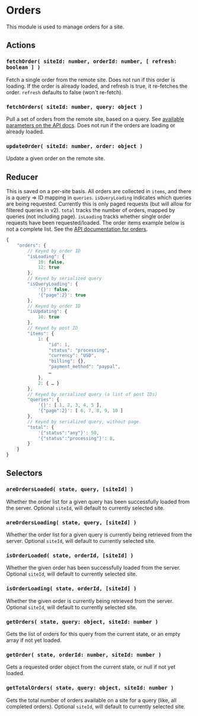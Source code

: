 Orders
======

This module is used to manage orders for a site.

## Actions

### `fetchOrder( siteId: number, orderId: number, [ refresh: boolean ] )`

Fetch a single order from the remote site. Does not run if this order is loading. If the order is already loaded, and refresh is true, it re-fetches the order. `refresh` defaults to false (won't re-fetch).

### `fetchOrders( siteId: number, query: object )`

Pull a set of orders from the remote site, based on a query. See [available parameters on the API docs](http://woocommerce.github.io/woocommerce-rest-api-docs/#list-all-orders). Does not run if the orders are loading or already loaded.

### `updateOrder( siteId: number, order: object )`

Update a given order on the remote site.

## Reducer

This is saved on a per-site basis. All orders are collected in `items`, and there is a query => ID mapping in `queries`. `isQueryLoading` indicates which queries are being requested. Currently this is only paged requests (but will allow for filtered queries in v2). `total` tracks the number of orders, mapped by queries (not including page). `isLoading` tracks whether single order requests have been requested/loaded. The order items example below is not a complete list. See the [API documentation for orders](http://woocommerce.github.io/woocommerce-rest-api-docs/#order-properties).

```js
{
	"orders": {
		// Keyed by order ID
		"isLoading": {
			10: false,
			12: true
		},
		// Keyed by serialized query
		"isQueryLoading": {
			'{}': false,
			'{"page":2}': true
		},
		// Keyed by order ID
		"isUpdating": {
			10: true
		},
		// Keyed by post ID
		"items": {
			1: {
				"id": 1,
				"status": "processing",
				"currency": "USD",
				"billing": {},
				"payment_method": "paypal",
				…
			},
			2: { … } 
		},
		// Keyed by serialized query (a list of post IDs)
		"queries": {
			'{}': [ 1, 2, 3, 4, 5 ],
			'{"page":2}': [ 6, 7, 8, 9, 10 ]
		},
		// Keyed by serialized query, without page.
		"total": {
			'{"status":"any"}': 50,
			'{"status":"processing"}': 8,
		}
	}
}
```

## Selectors

### `areOrdersLoaded( state, query, [siteId] )`

Whether the order list for a given query has been successfully loaded from the server. Optional `siteId`, will default to currently selected site.

### `areOrdersLoading( state, query, [siteId] )`

Whether the order list for a given query is currently being retrieved from the server. Optional `siteId`, will default to currently selected site.

### `isOrderLoaded( state, orderId, [siteId] )`

Whether the given order has been successfully loaded from the server. Optional `siteId`, will default to currently selected site.

### `isOrderLoading( state, orderId, [siteId] )`

Whether the given order is currently being retrieved from the server. Optional `siteId`, will default to currently selected site.

### `getOrders( state, query: object, siteId: number )`

Gets the list of orders for this query from the current state, or an empty array if not yet loaded.

### `getOrder( state, orderId: number, siteId: number )`

Gets a requested order object from the current state, or null if not yet loaded.

### `getTotalOrders( state, query: object, siteId: number )`

Gets the total number of orders available on a site for a query (like, all completed orders). Optional `siteId`, will default to currently selected site.
